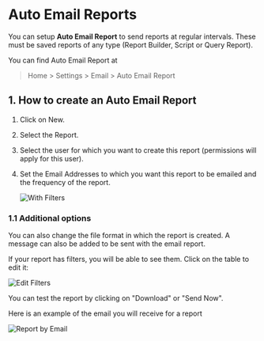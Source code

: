 <!-- add-breadcrumbs -->
# Auto Email Reports

You can setup **Auto Email Report** to send reports at regular intervals. These must be saved reports of any type (Report Builder, Script or Query Report).

You can find Auto Email Report at

> Home > Settings > Email > Auto Email Report

## 1. How to create an Auto Email Report
1. Click on New.
1. Select the Report.
1. Select the user for which you want to create this report (permissions will apply for this user).
1. Set the Email Addresses to which you want this report to be emailed and the frequency of the report.

    <img class="screenshot" alt="With Filters" src="{{docs_base_url}}/assets/img/setup/email/auto-email-2.png">

### 1.1 Additional options
You can also change the file format in which the report is created. A message can also be added to be sent with the email report.

If your report has filters, you will be able to see them. Click on the table to edit it:

<img class="screenshot" alt="Edit Filters" src="{{docs_base_url}}/assets/img/setup/email/auto-email-3.png">

You can test the report by clicking on "Download" or "Send Now".

Here is an example of the email you will receive for a report

<img class="screenshot" alt="Report by Email" src="{{docs_base_url}}/assets/img/setup/email/auto-email-4.png">
